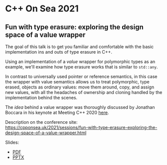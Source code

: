 # C++ On Sea 2021

## Fun with type erasure: exploring the design space of a value wrapper

The goal of this talk is to get you familiar and comfortable with the basic implementation ins and outs of type erasure in C++.

Using an implementation of a _value_ wrapper for polymorphic types as an example, we'll examine how type erasure works that is similar to `std::any`.

In contrast to universally used pointer or reference semantics, in this case the wrapper with value semantics allows us to treat polymorphic, type erased, objects as ordinary values: move them around, copy, and assign new values, with all the headaches of ownership and cloning handled by the implementation behind the scenes.

The _idea_ behind a value wrapper was thoroughly discussed by Jonathan Boccara in his keynote at Meeting C++ 2020 [here](https://www.youtube.com/watch?v=mU_n_ohIHQk).

Description on the conference site:<br/>
[https://cpponsea.uk/<wbr>2021/<wbr>sessions/<wbr>fun-with-type-erasure-exploring-the-design-space-of-a-value-wrapper.html](https://cpponsea.uk/2021/sessions/fun-with-type-erasure-exploring-the-design-space-of-a-value-wrapper.html)

Slides:
* [PDF](Fun%20with%20type%20erasure-exploring%20the%20design%20space%20of%20a%20value%20wrapper.pdf)
* [PPTX](Fun%20with%20type%20erasure-exploring%20the%20design%20space%20of%20a%20value%20wrapper.pptx)
